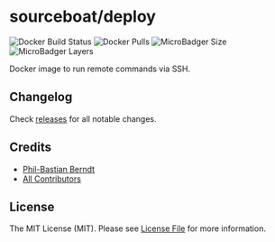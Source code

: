 # sourceboat/deploy

![Docker Build Status](https://img.shields.io/docker/build/sourceboat/deploy.svg?style=flat-square)
![Docker Pulls](https://img.shields.io/docker/pulls/sourceboat/deploy.svg?style=flat-square)
![MicroBadger Size](https://img.shields.io/microbadger/image-size/sourceboat/deploy.svg?style=flat-square)
![MicroBadger Layers](https://img.shields.io/microbadger/layers/sourceboat/deploy.svg?style=flat-square)

Docker image to run remote commands via SSH.

## Changelog

Check [releases](https://github.com/sourceboat/deploy/releases) for all notable changes.

## Credits

- [Phil-Bastian Berndt](https://github.com/pehbehbeh)
- [All Contributors](https://github.com/sourceboat/deploy/graphs/contributors)

## License

The MIT License (MIT). Please see [License File](LICENSE.md) for more information.
